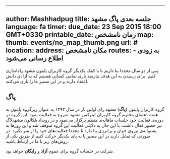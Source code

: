 ----------
author: Mashhadpug
title: جلسه بعدی پاگ مشهد
language: fa
timer:
  due_date: 23 Sep 2015 18:00 GMT+0330
  printable_date: زمان نامشخص
map:
  thumb: events/no_map_thumb.png
  url: #
location:
  address: مکان نامشخص
  routes:
    - به زودی اطلاع رسانی می‌شود
----------
پس از دو سال مجددا بنا داریم تا با کمک یکدیگر گروه کاربران پایتون مشهد راه‌اندازی کنیم. برای رسیدن به این هدف نیازمند یاری تمامی کسانی هستیم که به آزادیِ دانش اعتقاد دارند و در این مسیر ما را یاری می‌کنند.

## پاگ
گروه کاربران پایتون (**پاگ**) مشهد رای اولین بار در سال ۱۳۹۳ به عنوان زیرگروه پایتون به همت اعضای محترم گروه کاربران لینوکس مشهد شروع به فعالیت نمود. این گروه در دوره‌ی فعالیت خود جلسات ماهانه‌ی منظم برگزار می‌نمود و در  رویداد هکاتون مشهد‌لاگ نیز حضور فعال داشت. با این حال به دلایلی فعالیت این گروه متوقف شد و این روزها به پشتوانه‌ی نیروی جوان و پرانرژی بنا دارد تا مجددا فعالیت‌های خود را از سر بگیرد.
در صورتی که تمایل دارید در این مسیر پا به پای یکدیگر حرکت کنیم از طریق یکی از رو‌ش‌های زیر با ما در ارتباط باشید.

شرکت در جلسات گروه برای عموم **آزاد** و **رایگان** خواهد بود.
